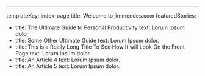 ---
templateKey: index-page
title: Welcome to jimmendes.com
featuredStories:
  - title: The Ultimate Guide to Personal Productivity
    text: Lorum Ipsum dolor.
  - title: Some Other Ultimate Guide
    text: Lorum Ipsum dolor.
  - title: This is a Really Long Title To See How It will Look On the Front Page
    text: Lorum Ipsum dolor.
  - title: An Article 4
    text: Lorum Ipsum dolor.
  - title: An Article 5
    text: Lorum Ipsum dolor.